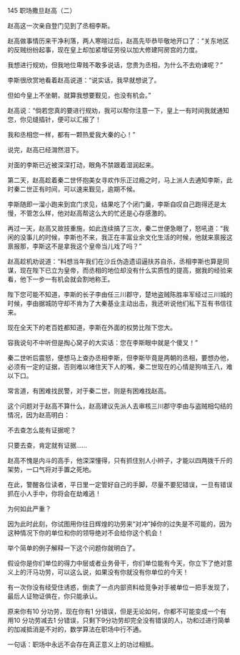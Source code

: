 145 职场撒旦赵高（二）






赵高这一次亲自登门见到了丞相李斯。

赵高做事情历来干净利落，两人寒暄过后，赵高先毕恭毕敬地开口了：“关东地区的反贼纷纷起事，现在皇上却加紧增征劳役以加大修建阿房宫的力度。

我想进行规劝，但我地位卑贱不敢多说话，您贵为丞相，为什么不去劝谏呢？”

李斯很欣赏地看着赵高说道：“说实话，我早就想说了。

但如今皇上不坐朝，就算我想要觐见，也没有机会。”

赵高说：“倘若您真的要进行规劝，我可以帮你注意一下，皇上一有时间我就通知您，你见缝插针，便可以汇报了！

我和丞相您一样，都有一颗热爱我大秦的心！”

说完，赵高已经潸然泪下。

对面的李斯已近被深深打动，眼角不禁跟着湿润起来。



第二天，赵高趁着秦二世怀抱美女寻欢作乐正过瘾之时，马上派人去通知李斯，此时秦二世正有时间，可以速来觐见，逾期不候。

李斯随即一溜小跑来到宫门求见，结果吃了个闭门羹，李斯自叹自己跑得还是太慢，不管怎么样，他对赵高帮这么大的忙还是心存感激的。

再过一天，赵高又故技重施，如此连续搞了三次，秦二世便急眼了，怒吼道：“我闲的没事儿的时候，李斯也不来，我正在丰富业余文化生活的时候，他就来禀报这禀报那，李斯这不是拿我这个皇帝当儿戏了吗？”

赵高趁机劝说道：“料想当年我们在沙丘伪造遗诏逼扶苏自杀，丞相李斯也算是同谋，现在陛下已立为皇帝，而丞相的地位却没有什么实质性的提高，据我的经验来看，他下一步一有机会就会割地称王。

陛下您可能不知道，李斯的长子李由任三川郡守，楚地盗贼陈胜率军经过三川城的时候，李由据城防守却不肯为了大秦基业主动出击，我还听说他们私下互有书信往来。

现在全天下的老百姓都知道，李斯在外面的权势比陛下您大。

容我说句不中听但是掏心窝子的大实话：您在李斯眼中就是个傻叉！”



秦二世听后震怒，便想马上查办丞相李斯，但李斯毕竟是两朝的丞相，要想办他，必须有一定的证据，否则难以堵住天下人的嘴，秦二世现在的心情是狗啃王八，难以下口。

常言道，有困难找民警，对于秦二世，则是有困难找赵高。

这个问题对于赵高不算什么，赵高建议先派人去审核三川郡守李由与盗贼相勾结的情况，因为赵高明白：

不去查怎么能有证据呢？

只要去查，肯定就有证据……



赵高不愧是内斗的高手，他深深懂得，只有抓住别人小辫子，才能以四两拨千斤的架势，一口气将对手置之死地。

在此，警醒各位读者，平日里一定管好自己的手脚，尽量不要犯错误，一旦有错误抓在小人手中，你将会在劫难逃！

为何如此严重？

因为此时此刻，你试图用你往日辉煌的功劳来“对冲”掉你的过失是不可能的，因为这种情况下你的单位和你的领导绝对不会给你这个机会！

举个简单的例子解释一下这个问题你就明白了。



假设你是你们单位的得力中层或者业务骨干，你们单位能有今天，你立下了绝对意义上的汗马功劳，可以这么说，如果没有你就没有你单位的今天！

有一次你没有经受住诱惑，倒卖了一点内部资料给竞争对手被单位一把手发现了，最后人证物证俱在，你只能承认。

原来你有10 分功劳，现在你有1 分错误，但是无论如何，你都不可能变成一个有用10 分功劳减去1 分错误，只剩下9分功劳却完全没有错误的人，功和过进行简单的加减抵消是不对的，数学算法在职场中行不通。

一句话：职场中永远不会存在真正意义上的功过相抵。


